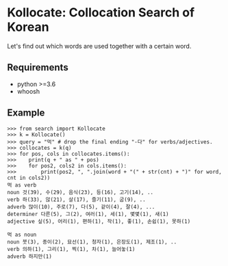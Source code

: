 # Kollocate: Collocation Search of Korean

Let's find out which words are used together with a certain word. 

## Requirements
* python >=3.6
* whoosh


## Example
```
>>> from search import Kollocate
>>> k = Kollocate()
>>> query = "먹" # drop the final ending "-다" for verbs/adjectives.
>>> collocates = k(q)
>>> for pos, cols in collocates.items():
>>>    print(q + " as " + pos)
>>>    for pos2, cols2 in cols.items():
>>>        print(pos2, ", ".join(word + "(" + str(cnt) + ")" for word, cnt in cols2))
먹 as verb
noun 것(39), 수(29), 음식(23), 등(16), 고기(14), ..
verb 하(33), 않(21), 살(17), 즐기(11), 굽(9), ..
adverb 많이(10), 주로(7), 다(5), 같이(4), 잘(4), ...
determiner 다른(5), 그(2), 여러(1), 세(1), 몇몇(1), 새(1)
adjective 싶(5), 어리(1), 편하(1), 작(1), 좋(1), 손쉽(1), 못하(1)

먹 as noun
noun 붓(3), 종이(2), 묘선(1), 청자(1), 은장도(1), 제조(1), ..
verb 의하(1), 그리(1), 찍(1), 차(1), 늘어놓(1)
adverb 하지만(1)
```